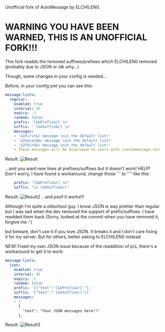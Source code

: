 Unofficial fork of AutoMessage by ELCHILEN0. 

# WARNING YOU HAVE BEEN WARNED, THIS IS AN UNOFFICIAL FORK!!!

This fork readds the removed suffixes/prefixes which ELCHILEN0 removed (probably due to JSON or idk why...)

Though, some changes in your config is needed...

Before, in your config.yml you can see this:

```yml
message-lists:
  regular:
    enabled: true
    interval: 45
    expiry: -1
    random: false
    prefix: '[&bPrefix&r] \n'
    suffix: ' [&4Suffix&r] \n'
    messages:
    - '&1First&r message \nin the default list!'
    - '&2Second&r message \nin the default list!'
    - '&3Third&r message \nin the default list!'
    - These messages will be displayed to users with \nautomessage.receive.regular!
```
Result: ![Result](https://i.qcfb.ca/20170526010833.png)

...and you want new lines at prefixes/suffixes but it doesn't work! HELP! Don't worry, I have found a workaround, change those ' ' to " " like this:

```yml
    prefix: "[&bPrefix&r] \n"
    suffix: "\n [&4Suffix&r]"
```
Result: ![Result2](https://i.qcfb.ca/20170526010706.png)
...and poof it works!!!

Although I'm quite a oldschool guy. I know JSON is way prettier than regular but I was sad when the dev removed the support of prefix/suffixes. I have readded them back (Sorry, looked at the commit when you have removed it, forgive me :'(

but beware, don't use it if you love JSON. It breaks it and I don't care fixing it for my server. But for others, better asking to ELCHILEN0 instead.

NEW! Fixed my own JSON issue because of the readdition of p/s, there's a workaround to get it to work:

```yml
message-lists:
  json:
    enabled: true
    interval: 45
    expiry: -1
    random: false
    prefix: '[{"text":"[&bPrefix&r] "},'
    suffix: '{"text":" [&4Suffix&r]"}]'
    messages:
    - |-
      {
        "text": "Your JSON messages here!!"
      },
```
Result: ![Result3](https://i.qcfb.ca/20170527060318.png)
